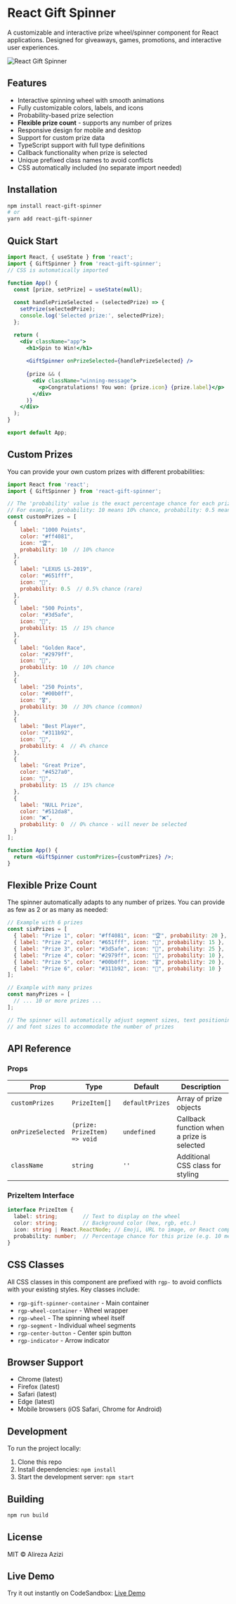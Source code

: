 # React Gift Spinner

A customizable and interactive prize wheel/spinner component for React applications. Designed for giveaways, games, promotions, and interactive user experiences.

![React Gift Spinner](./spinnerWheel.png)

## Features

- Interactive spinning wheel with smooth animations
- Fully customizable colors, labels, and icons
- Probability-based prize selection
- **Flexible prize count** - supports any number of prizes
- Responsive design for mobile and desktop
- Support for custom prize data
- TypeScript support with full type definitions
- Callback functionality when prize is selected
- Unique prefixed class names to avoid conflicts
- CSS automatically included (no separate import needed)

## Installation

```bash
npm install react-gift-spinner
# or
yarn add react-gift-spinner
```

## Quick Start

```jsx
import React, { useState } from 'react';
import { GiftSpinner } from 'react-gift-spinner';
// CSS is automatically imported

function App() {
  const [prize, setPrize] = useState(null);
  
  const handlePrizeSelected = (selectedPrize) => {
    setPrize(selectedPrize);
    console.log('Selected prize:', selectedPrize);
  };

  return (
    <div className="app">
      <h1>Spin to Win!</h1>
      
      <GiftSpinner onPrizeSelected={handlePrizeSelected} />
      
      {prize && (
        <div className="winning-message">
          <p>Congratulations! You won: {prize.icon} {prize.label}</p>
        </div>
      )}
    </div>
  );
}

export default App;
```

## Custom Prizes

You can provide your own custom prizes with different probabilities:

```jsx
import React from 'react';
import { GiftSpinner } from 'react-gift-spinner';

// The 'probability' value is the exact percentage chance for each prize.
// For example, probability: 10 means 10% chance, probability: 0.5 means 0.5% chance.
const customPrizes = [
  { 
    label: "1000 Points", 
    color: "#ff4081",
    icon: "🏆",
    probability: 10  // 10% chance
  },
  { 
    label: "LEXUS LS-2019", 
    color: "#651fff",
    icon: "🚗",
    probability: 0.5  // 0.5% chance (rare)
  },
  { 
    label: "500 Points", 
    color: "#3d5afe",
    icon: "💎",
    probability: 15  // 15% chance
  },
  { 
    label: "Golden Race", 
    color: "#2979ff",
    icon: "🏁",
    probability: 10  // 10% chance
  },
  { 
    label: "250 Points", 
    color: "#00b0ff",
    icon: "🎖️",
    probability: 30  // 30% chance (common)
  },
  { 
    label: "Best Player", 
    color: "#311b92",
    icon: "👑",
    probability: 4  // 4% chance
  },
  { 
    label: "Great Prize", 
    color: "#4527a0",
    icon: "🎁",
    probability: 15  // 15% chance
  },
  { 
    label: "NULL Prize", 
    color: "#512da8",
    icon: "❌",
    probability: 0  // 0% chance - will never be selected
  }
];

function App() {
  return <GiftSpinner customPrizes={customPrizes} />;
}
```

## Flexible Prize Count

The spinner automatically adapts to any number of prizes. You can provide as few as 2 or as many as needed:

```jsx
// Example with 6 prizes
const sixPrizes = [
  { label: "Prize 1", color: "#ff4081", icon: "🏆", probability: 20 },
  { label: "Prize 2", color: "#651fff", icon: "🚗", probability: 15 },
  { label: "Prize 3", color: "#3d5afe", icon: "💎", probability: 25 },
  { label: "Prize 4", color: "#2979ff", icon: "🏁", probability: 10 },
  { label: "Prize 5", color: "#00b0ff", icon: "🎖️", probability: 20 },
  { label: "Prize 6", color: "#311b92", icon: "👑", probability: 10 }
];

// Example with many prizes
const manyPrizes = [
  // ... 10 or more prizes ...
];

// The spinner will automatically adjust segment sizes, text positioning, 
// and font sizes to accommodate the number of prizes
```

## API Reference

### Props

| Prop | Type | Default | Description |
|------|------|---------|-------------|
| `customPrizes` | `PrizeItem[]` | `defaultPrizes` | Array of prize objects |
| `onPrizeSelected` | `(prize: PrizeItem) => void` | `undefined` | Callback function when a prize is selected |
| `className` | `string` | `''` | Additional CSS class for styling |

### PrizeItem Interface

```typescript
interface PrizeItem {
  label: string;        // Text to display on the wheel
  color: string;        // Background color (hex, rgb, etc.)
  icon: string | React.ReactNode; // Emoji, URL to image, or React component
  probability: number;  // Percentage chance for this prize (e.g. 10 means 10%, 0.5 means 0.5%)
}
```

## CSS Classes

All CSS classes in this component are prefixed with `rgp-` to avoid conflicts with your existing styles. Key classes include:

- `rgp-gift-spinner-container` - Main container
- `rgp-wheel-container` - Wheel wrapper 
- `rgp-wheel` - The spinning wheel itself
- `rgp-segment` - Individual wheel segments
- `rgp-center-button` - Center spin button
- `rgp-indicator` - Arrow indicator 

## Browser Support

- Chrome (latest)
- Firefox (latest)
- Safari (latest)
- Edge (latest)
- Mobile browsers (iOS Safari, Chrome for Android)

## Development

To run the project locally:

1. Clone this repo
2. Install dependencies: `npm install`
3. Start the development server: `npm start`

## Building

```bash
npm run build
```

## License

MIT © Alireza Azizi

## Live Demo

Try it out instantly on CodeSandbox: [Live Demo](https://codesandbox.io/p/sandbox/fdcz4c)

